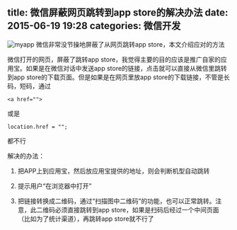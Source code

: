 title: 微信屏蔽网页跳转到app store的解决办法
date: 2015-06-19 19:28
categories: 微信开发
---
![myapp](http://pic.kyfxbl.com/myapp.jpeg)
微信非常没节操地屏蔽了从网页跳转app store，本文介绍应对的方法
<!--more-->

微信打开的网页，屏蔽了跳转app store，我觉得主要的目的应该是推广自家的应用宝。如果是在微信对话中发送app store的链接，点击就可以直接从微信里跳转到app store的下载页面。但是如果是在网页里放app store的下载链接，不管是长码，短码，通过

```
<a href="">
```

或是

```
location.href = "";
```

都不行

解决的办法：

1. 把APP上到应用宝，然后放应用宝提供的地址，则会判断机型自动跳转

2. 提示用户“在浏览器中打开”

3. 把链接转换成二维码，通过“扫描图中二维码”的功能，也可以正常跳转。注意，此二维码必须直接跳转到app store，如果是扫码后经过一个中间页面（比如为了统计渠道），再跳转app store就不行了
